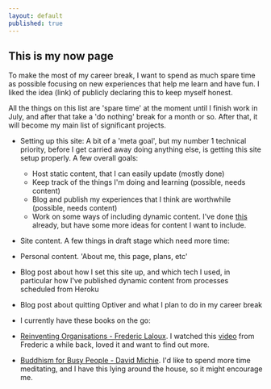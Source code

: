 ```yaml
---
layout: default
published: true
---
```


## This is my now page

To make the most of my career break, I want to spend as much spare time as possible focusing on new experiences that help me learn
and have fun. I liked the idea (link) of publicly declaring this to keep myself honest.

All the things on this list are 'spare time' at the moment until I finish work in July, and after that take a 'do nothing' break for a month or so. After that, it will become my main list of significant projects.

- Setting up this site: A bit of a 'meta goal', but my number 1 technical priority, before I get carried away doing anything else, is getting this site setup properly. A few overall goals:
	- Host static content, that I can easily update (mostly done)
    - Keep track of the things I'm doing and learning (possible, needs content)
    - Blog and publish my experiences that I think are worthwhile (possible, needs content)
    - Work on some ways of including dynamic content. I've done [this](/scratch/strava-elevation.html) already, but have some more ideas for content I want to include.

- Site content. A few things in draft stage which need more time:
 - Personal content. 'About me, this page, plans, etc'
 - Blog post about how I set this site up, and which tech I used, in particular how I've published dynamic content from processes scheduled from Heroku
 - Blog post about quitting Optiver and what I plan to do in my career break

- I currently have these books on the go:
 - [Reinventing Organisations - Frederic Laloux](http://www.amazon.com/Reinventing-Organizations-Frederic-Laloux/dp/2960133501). I watched this [video](https://www.youtube.com/watch?v=gcS04BI2sbk) from Frederic a while back, loved it and want to find out more.
 - [Buddhism for Busy People - David Michie](http://www.amazon.com/Buddhism-Busy-People-Happiness-Uncertain/dp/1559392983). I'd like to spend more time meditating, and I have this lying around the house, so it might encourage me.
